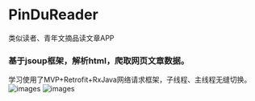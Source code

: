 # PinDuReader
类似读者、青年文摘品读文章APP
### 基于jsoup框架，解析html，爬取网页文章数据。  
学习使用了MVP+Retrofit+RxJava网络请求框架，子线程、主线程无缝切换。
![images](http://upload-images.jianshu.io/upload_images/3794407-af782488796c2dae.png?imageMogr2/auto-orient/strip%7CimageView2/2/w/1240)
![images](http://upload-images.jianshu.io/upload_images/3794407-6a0441746054eec3.png?imageMogr2/auto-orient/strip%7CimageView2/2/w/1240)
